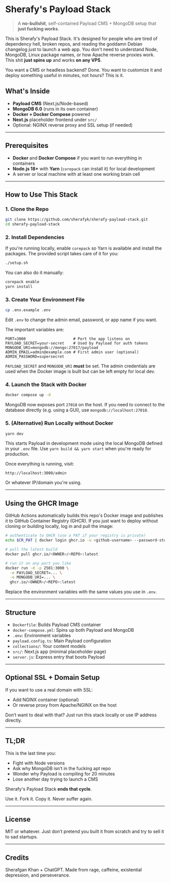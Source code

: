 # Sherafy's Payload Stack

> A **no-bullshit**, self-contained Payload CMS + MongoDB setup that **just fucking works**.

This is Sherafy's Payload Stack.
It's designed for people who are tired of dependency hell, broken repos, and reading the goddamn Debian changelog just to launch a web app. You don't need to understand Node, MongoDB, Linux package names, or how Apache reverse proxies work. This shit **just spins up** and works **on any VPS**.

You want a CMS or headless backend? Done. You want to customize it and deploy something useful in minutes, not hours? This is it.

## What's Inside

* **Payload CMS** (Next.js/Node-based)
* **MongoDB 6.0** (runs in its own container)
* **Docker + Docker Compose** powered
* **Next.js** placeholder frontend under `src/`
* Optional: NGINX reverse proxy and SSL setup (if needed)

---

## Prerequisites

* **Docker** and **Docker Compose** if you want to run everything in containers
* **Node.js 18+** with **Yarn** (`corepack` can install it) for local development
* A server or local machine with at least one working brain cell

---

## How to Use This Stack

### 1. Clone the Repo

```bash
git clone https://github.com/sherafyk/sherafy-payload-stack.git
cd sherafy-payload-stack
```

### 2. Install Dependencies

If you're running locally, enable `corepack` so Yarn is available and install the packages. The provided script takes care of it for you:

```bash
./setup.sh
```

You can also do it manually:

```bash
corepack enable
yarn install
```

### 3. Create Your Environment File

```bash
cp .env.example .env
```

Edit `.env` to change the admin email, password, or app name if you want.

The important variables are:

```
PORT=3000                     # Port the app listens on
PAYLOAD_SECRET=your-secret    # Used by Payload for auth tokens
MONGODB_URI=mongodb://mongo:27017/payload
ADMIN_EMAIL=admin@example.com # First admin user (optional)
ADMIN_PASSWORD=supersecret
```

`PAYLOAD_SECRET` and `MONGODB_URI` **must** be set. The admin credentials are used when the Docker image is built but can be left empty for local dev.

### 4. Launch the Stack with Docker

```bash
docker compose up -d
```

MongoDB now exposes port `27018` on the host. If you need to connect to the database directly (e.g. using a GUI), use `mongodb://localhost:27018`.

### 5. (Alternative) Run Locally without Docker

```bash
yarn dev
```

This starts Payload in development mode using the local MongoDB defined in your `.env` file.
Use `yarn build && yarn start` when you're ready for production.

Once everything is running, visit:

```
http://localhost:3000/admin
```

Or whatever IP/domain you're using.

---

## Using the GHCR Image

GitHub Actions automatically builds this repo's Docker image and publishes it to
GitHub Container Registry (GHCR). If you just want to deploy without cloning or
building locally, log in and pull the image:

```bash
# authenticate to GHCR (use a PAT if your registry is private)
echo $CR_PAT | docker login ghcr.io -u <github-username> --password-stdin

# pull the latest build
docker pull ghcr.io/<OWNER>/<REPO>:latest

# run it on any port you like
docker run -d -p 2501:3000 \
  -e PAYLOAD_SECRET=... \
  -e MONGODB_URI=... \
  ghcr.io/<OWNER>/<REPO>:latest
```

Replace the environment variables with the same values you use in `.env`.

---

## Structure

* `Dockerfile`: Builds Payload CMS container
* `docker-compose.yml`: Spins up both Payload and MongoDB
* `.env`: Environment variables
* `payload.config.ts`: Main Payload configuration
* `collections/`: Your content models
* `src/`: Next.js app (minimal placeholder page)
* `server.js`: Express entry that boots Payload

---

## Optional SSL + Domain Setup

If you want to use a real domain with SSL:

* Add NGINX container (optional)
* Or reverse proxy from Apache/NGINX on the host

Don’t want to deal with that? Just run this stack locally or use IP address directly.

---

## TL;DR

This is the last time you:

* Fight with Node versions
* Ask why MongoDB isn’t in the fucking apt repo
* Wonder why Payload is compiling for 20 minutes
* Lose another day trying to launch a CMS

Sherafy's Payload Stack **ends that cycle**.

Use it. Fork it. Copy it. Never suffer again.

---

## License

MIT or whatever. Just don’t pretend you built it from scratch and try to sell it to sad startups.

---

## Credits

Sherafgan Khan + ChatGPT. Made from rage, caffeine, existential depression, and perseverance.
